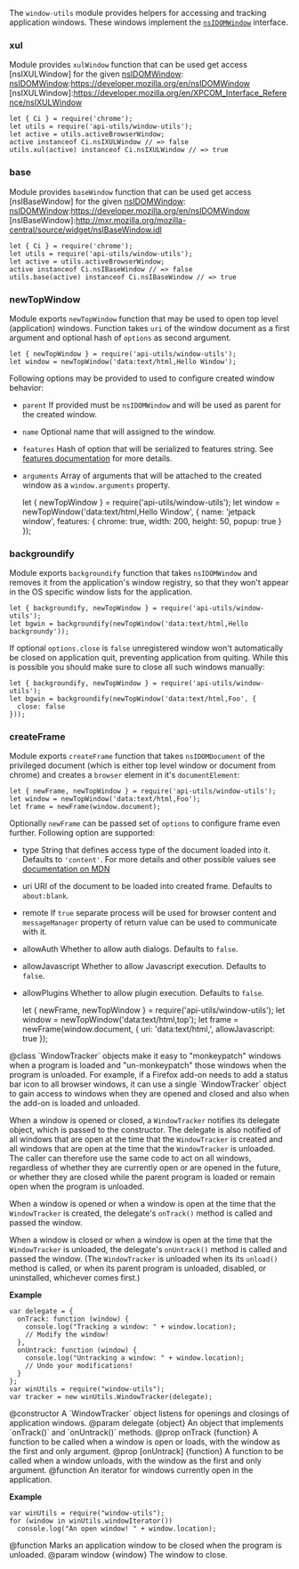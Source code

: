 <!-- This Source Code Form is subject to the terms of the Mozilla Public
   - License, v. 2.0. If a copy of the MPL was not distributed with this
   - file, You can obtain one at http://mozilla.org/MPL/2.0/. -->

<!-- contributed by Drew Willcoxon [adw@mozilla.com] -->
<!-- edited by Erik Vold [erikvvold@gmail.com] -->

The `window-utils` module provides helpers for accessing and tracking
application windows.  These windows implement the [`nsIDOMWindow`][nsIDOMWindow]
interface.

[nsIDOMWindow]: http://mxr.mozilla.org/mozilla-central/source/dom/interfaces/base/nsIDOMWindow.idl

### xul

Module provides `xulWindow` function that can be used get access [nsIXULWindow]
for the given [nsIDOMWindow]:
[nsIDOMWindow]:https://developer.mozilla.org/en/nsIDOMWindow
[nsIXULWindow]:https://developer.mozilla.org/en/XPCOM_Interface_Reference/nsIXULWindow

    let { Ci } = require('chrome');
    let utils = require('api-utils/window-utils');
    let active = utils.activeBrowserWindow;
    active instanceof Ci.nsIXULWindow // => false
    utils.xul(active) instanceof Ci.nsIXULWindow // => true

### base

Module provides `baseWindow` function that can be used get access [nsIBaseWindow]
for the given [nsIDOMWindow]:
[nsIDOMWindow]:https://developer.mozilla.org/en/nsIDOMWindow
[nsIBaseWindow]:http://mxr.mozilla.org/mozilla-central/source/widget/nsIBaseWindow.idl

    let { Ci } = require('chrome');
    let utils = require('api-utils/window-utils');
    let active = utils.activeBrowserWindow;
    active instanceof Ci.nsIBaseWindow // => false
    utils.base(active) instanceof Ci.nsIBaseWindow // => true

### newTopWindow

Module exports `newTopWindow` function that may be used to open top level
(application) windows. Function takes `uri` of the window document as a first
argument and optional hash of `options` as second argument.

    let { newTopWindow } = require('api-utils/window-utils');
    let window = newTopWindow('data:text/html,Hello Window');

Following options may be provided to used to configure created window behavior:

- `parent`
If provided must be `nsIDOMWindow` and will be used as parent for the created
window.

- `name`
Optional name that will assigned to the window.

- `features`
Hash of option that will be serialized to features string. See
[features documentation](https://developer.mozilla.org/en/DOM/window.open#Position_and_size_features)
for more details.

- `arguments`
Array of arguments that will be attached to the created window as a
`window.arguments` property.

    let { newTopWindow } = require('api-utils/window-utils');
    let window = newTopWindow('data:text/html,Hello Window', {
      name: 'jetpack window',
      features: {
        chrome: true,
        width: 200,
        height: 50,
        popup: true
      }
    });


### backgroundify

Module exports `backgroundify` function that takes `nsIDOMWindow` and
removes it from the application's window registry, so that they won't appear
in the OS specific window lists for the application.

    let { backgroundify, newTopWindow } = require('api-utils/window-utils');
    let bgwin = backgroundify(newTopWindow('data:text/html,Hello backgroundy'));

If optional `options.close` is `false` unregistered window won't automatically
be closed on application quit, preventing application from quiting. While this
is possible you should make sure to close all such windows manually:

    let { backgroundify, newTopWindow } = require('api-utils/window-utils');
    let bgwin = backgroundify(newTopWindow('data:text/html,Foo', {
      close: false
    }));

### createFrame

Module exports `createFrame` function that takes `nsIDOMDocument` of the
privileged document (which is either top level window or document from chrome)
and creates a `browser` element in it's `documentElement`:

    let { newFrame, newTopWindow } = require('api-utils/window-utils');
    let window = newTopWindow('data:text/html,Foo');
    let frame = newFrame(window.document);

Optionally `newFrame` can be passed set of `options` to configure frame
even further. Following option are supported:

- type
String that defines access type of the document loaded into it. Defaults to
`'content'`. For more details and other possible values see
[documentation on MDN](https://developer.mozilla.org/en/XUL/Attribute/browser.type)

- uri
URI of the document to be loaded into created frame. Defaults to `about:blank`.

- remote
If `true` separate process will be used for browser content and `messageManager`
property of return value can be used to communicate with it.

- allowAuth
Whether to allow auth dialogs. Defaults to `false`.

- allowJavascript
Whether to allow Javascript execution. Defaults to `false`.

- allowPlugins
Whether to allow plugin execution. Defaults to `false`.

    let { newFrame, newTopWindow } = require('api-utils/window-utils');
    let window = newTopWindow('data:text/html,top');
    let frame = newFrame(window.document, {
      uri: 'data:text/html,<script>alert("Hello")</script>',
      allowJavascript: true
    });


<api name="WindowTracker">
@class
`WindowTracker` objects make it easy to "monkeypatch" windows when a program is
loaded and "un-monkeypatch" those windows when the program is unloaded.  For
example, if a Firefox add-on needs to add a status bar icon to all browser
windows, it can use a single `WindowTracker` object to gain access to windows
when they are opened and closed and also when the add-on is loaded and unloaded.

When a window is opened or closed, a `WindowTracker` notifies its delegate
object, which is passed to the constructor.  The delegate is also notified of
all windows that are open at the time that the `WindowTracker` is created and
all windows that are open at the time that the `WindowTracker` is unloaded.  The
caller can therefore use the same code to act on all windows, regardless of
whether they are currently open or are opened in the future, or whether they are
closed while the parent program is loaded or remain open when the program is
unloaded.

When a window is opened or when a window is open at the time that the
`WindowTracker` is created, the delegate's `onTrack()` method is called and
passed the window.

When a window is closed or when a window is open at the time that the
`WindowTracker` is unloaded, the delegate's `onUntrack()` method is called and
passed the window.  (The `WindowTracker` is unloaded when its its `unload()`
method is called, or when its parent program is unloaded, disabled, or
uninstalled, whichever comes first.)

**Example**

    var delegate = {
      onTrack: function (window) {
        console.log("Tracking a window: " + window.location);
        // Modify the window!
      },
      onUntrack: function (window) {
        console.log("Untracking a window: " + window.location);
        // Undo your modifications!
      }
    };
    var winUtils = require("window-utils");
    var tracker = new winUtils.WindowTracker(delegate);

<api name="WindowTracker">
@constructor
  A `WindowTracker` object listens for openings and closings of application
  windows.
@param delegate {object}
  An object that implements `onTrack()` and `onUntrack()` methods.
@prop onTrack {function}
  A function to be called when a window is open or loads, with the window as the
  first and only argument.
@prop [onUntrack] {function}
  A function to be called when a window unloads, with the window as the first
  and only argument.
</api>
</api>

<api name="windowIterator">
@function
  An iterator for windows currently open in the application.

**Example**

    var winUtils = require("window-utils");
    for (window in winUtils.windowIterator())
      console.log("An open window! " + window.location);

</api>

<api name="closeOnUnload">
@function
  Marks an application window to be closed when the program is unloaded.
@param window {window}
  The window to close.
</api>

